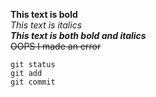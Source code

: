 **This text is bold**\
*This text is italics*\
***This text is both bold and italics***\
~~OOPS I made an error~~
  ```
 git status
 git add
 git commit
 ```
